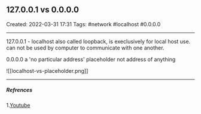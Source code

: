 ## 127.0.0.1 vs 0.0.0.0
Created: 2022-03-31 17:31
Tags: #network #localhost #0.0.0.0
____

127.0.0.1  - localhost also called loopback, is execlusively for local host use.
can not be used by computer to communicate with one another.


0.0.0.0
a 'no particular address' placeholder
not address of anything



![[localhost-vs-placeholder.png]]



_____
##### Refrences
1.[Youtube](https://www.youtube.com/watch?v=my2vBYZ1RFw)

